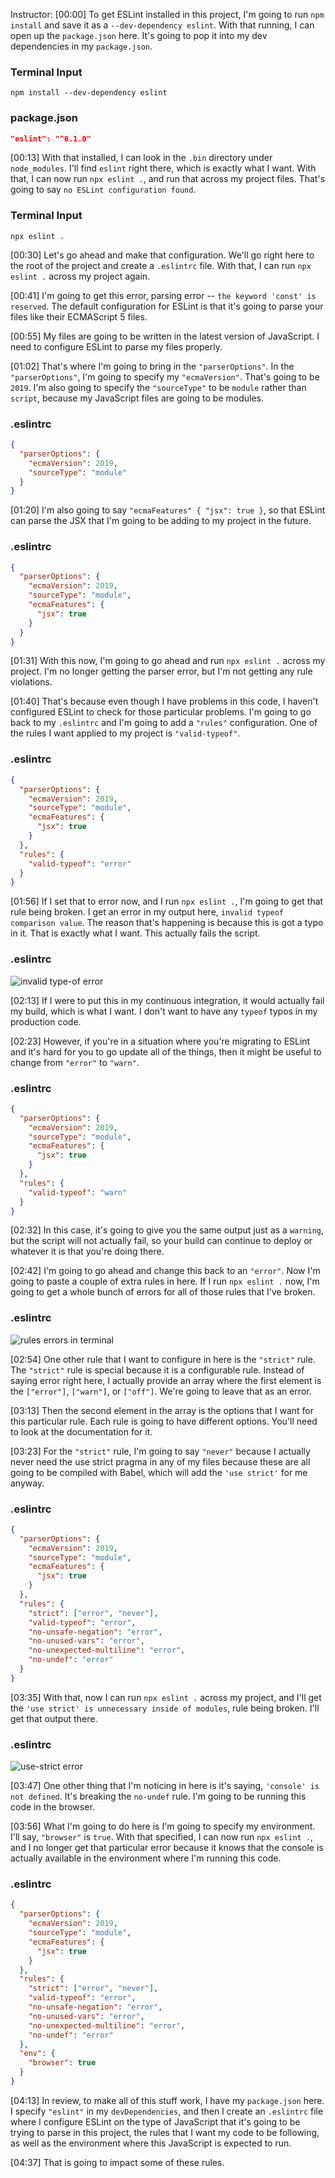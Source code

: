 Instructor: [00:00] To get ESLint installed in this project, I'm going to run `npm install` and save it as a `--dev-dependency eslint`. With that running, I can open up the `package.json` here. It's going to pop it into my dev dependencies in my `package.json`.

### Terminal Input
```
npm install --dev-dependency eslint
```

### package.json
```json
"eslint": "^6.1.0"
```

[00:13] With that installed, I can look in the `.bin` directory under `node_modules`. I'll find `eslint` right there, which is exactly what I want. With that, I can now run `npx eslint .`, and run that across my project files. That's going to say `no ESLint configuration found`.

### Terminal Input
```
npx eslint .
```

[00:30] Let's go ahead and make that configuration. We'll go right here to the root of the project and create a `.eslintrc` file. With that, I can run `npx eslint .` across my project again.

[00:41] I'm going to get this error, parsing error -- `the keyword 'const' is reserved`. The default configuration for ESLint is that it's going to parse your files like their ECMAScript 5 files.

[00:55] My files are going to be written in the latest version of JavaScript. I need to configure ESLint to parse my files properly.

[01:02] That's where I'm going to bring in the `"parserOptions"`. In the `"parserOptions"`, I'm going to specify my `"ecmaVersion"`. That's going to be `2019`. I'm also going to specify the `"sourceType"` to be `module` rather than `script`, because my JavaScript files are going to be modules.

### .eslintrc
```json
{
  "parserOptions": {
    "ecmaVersion": 2019,
    "sourceType": "module"
  }
}
```

[01:20] I'm also going to say `"ecmaFeatures" { "jsx": true }`, so that ESLint can parse the JSX that I'm going to be adding to my project in the future.

### .eslintrc
```json
{
  "parserOptions": {
    "ecmaVersion": 2019,
    "sourceType": "module",
    "ecmaFeatures": {
      "jsx": true
    }
  }
}
```

[01:31] With this now, I'm going to go ahead and run `npx eslint .` across my project. I'm no longer getting the parser error, but I'm not getting any rule violations.

[01:40] That's because even though I have problems in this code, I haven't configured ESLint to check for those particular problems. I'm going to go back to my `.eslintrc` and I'm going to add a `"rules"` configuration. One of the rules I want applied to my project is `"valid-typeof"`.

### .eslintrc
```json
{
  "parserOptions": {
    "ecmaVersion": 2019,
    "sourceType": "module",
    "ecmaFeatures": {
      "jsx": true
    }
  },
  "rules": {
    "valid-typeof": "error"
  }
}
```

[01:56] If I set that to error now, and I run `npx eslint .`, I'm going to get that rule being broken. I get an error in my output here, `invalid typeof comparison value`. The reason that's happening is because this is got a typo in it. That is exactly what I want. This actually fails the script.

### .eslintrc
![invalid type-of error](https://res.cloudinary.com/dg3gyk0gu/image/upload/v1574890652/transcript-images/javascript-lint-javascript-by-configuring-and-running-eslint-terminal-error.jpg)

[02:13] If I were to put this in my continuous integration, it would actually fail my build, which is what I want. I don't want to have any `typeof` typos in my production code.

[02:23] However, if you're in a situation where you're migrating to ESLint and it's hard for you to go update all of the things, then it might be useful to change from `"error"` to `"warn"`.

### .eslintrc
```json
{
  "parserOptions": {
    "ecmaVersion": 2019,
    "sourceType": "module",
    "ecmaFeatures": {
      "jsx": true
    }
  },
  "rules": {
    "valid-typeof": "warn"
  }
}
```

[02:32] In this case, it's going to give you the same output just as a `warning`, but the script will not actually fail, so your build can continue to deploy or whatever it is that you're doing there.

[02:42] I'm going to go ahead and change this back to an `"error"`. Now I'm going to paste a couple of extra rules in here. If I run `npx eslint .` now, I'm going to get a whole bunch of errors for all of those rules that I've broken.

### .eslintrc
![rules errors in terminal](https://res.cloudinary.com/dg3gyk0gu/image/upload/v1574890641/transcript-images/javascript-lint-javascript-by-configuring-and-running-eslint-rules-errors.jpg)

[02:54] One other rule that I want to configure in here is the `"strict"` rule. The `"strict"` rule is special because it is a configurable rule. Instead of saying error right here, I actually provide an array where the first element is the `["error"]`, `["warn"]`, or `["off"]`. We're going to leave that as an error.

[03:13] Then the second element in the array is the options that I want for this particular rule. Each rule is going to have different options. You'll need to look at the documentation for it.

[03:23] For the `"strict"` rule, I'm going to say `"never"` because I actually never need the use strict pragma in any of my files because these are all going to be compiled with Babel, which will add the `'use strict'` for me anyway.

### .eslintrc
```json
{
  "parserOptions": {
    "ecmaVersion": 2019,
    "sourceType": "module",
    "ecmaFeatures": {
      "jsx": true
    }
  },
  "rules": {
    "strict": ["error", "never"],
    "valid-typeof": "error",
    "no-unsafe-negation": "error",
    "no-unused-vars": "error",
    "no-unexpected-multiline": "error",
    "no-undef": "error"
  }
}
```

[03:35] With that, now I can run `npx eslint .` across my project, and I'll get the `'use strict' is unnecessary inside of modules`, rule being broken. I'll get that output there.

### .eslintrc
![use-strict error](https://res.cloudinary.com/dg3gyk0gu/image/upload/v1574890643/transcript-images/javascript-lint-javascript-by-configuring-and-running-eslint-use-strict-error.jpg)

[03:47] One other thing that I'm noticing in here is it's saying, `'console' is not defined`. It's breaking the `no-undef` rule. I'm going to be running this code in the browser.

[03:56] What I'm going to do here is I'm going to specify my environment. I'll say, `"browser"` is `true`. With that specified, I can now run `npx eslint .`, and I no longer get that particular error because it knows that the console is actually available in the environment where I'm running this code.

### .eslintrc
```json
{
  "parserOptions": {
    "ecmaVersion": 2019,
    "sourceType": "module",
    "ecmaFeatures": {
      "jsx": true
    }
  },
  "rules": {
    "strict": ["error", "never"],
    "valid-typeof": "error",
    "no-unsafe-negation": "error",
    "no-unused-vars": "error",
    "no-unexpected-multiline": "error",
    "no-undef": "error"
  },
  "env": {
    "browser": true
  }
}
```

[04:13] In review, to make all of this stuff work, I have my `package.json` here. I specify `"eslint"` in my `devDependencies`, and then I create an `.eslintrc` file where I configure ESLint on the type of JavaScript that it's going to be trying to parse in this project, the rules that I want my code to be following, as well as the environment where this JavaScript is expected to run.

[04:37] That is going to impact some of these rules.
